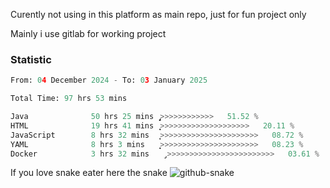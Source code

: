 Curently not using in this platform as main repo, just for fun project only

Mainly i use gitlab for working project

### Statistic
<!--START_SECTION:waka-->

```python
From: 04 December 2024 - To: 03 January 2025

Total Time: 97 hrs 53 mins

Java              50 hrs 25 mins  ̡͎͎͎͎͎͎͎͎͎͎͎͎>>>>>>>>>>>>   51.52 %
HTML              19 hrs 41 mins  ͎͎͎͎͎>>>>>>>>>>>>>>>>>>>>   20.11 %
JavaScript        8 hrs 32 mins   ͎͎͕>>>>>>>>>>>>>>>>>>>>>>   08.72 %
YAML              8 hrs 3 mins    ͎͎͙>>>>>>>>>>>>>>>>>>>>>>   08.23 %
Docker            3 hrs 32 mins   ̡>>>>>>>>>>>>>>>>>>>>>>>>   03.61 %
```

<!--END_SECTION:waka-->

If you love snake eater here the snake 
<picture>
  <source media="(prefers-color-scheme: dark)" srcset="https://github.com/pradana4648/pradana4648/blob/c0566a83ca6ea5f2e46bab00e717c4c82b4b5c4c/github-contribution-grid-snake-dark.svg" />
  <source media="(prefers-color-scheme: light)" srcset="https://github.com/pradana4648/pradana4648/blob/c0566a83ca6ea5f2e46bab00e717c4c82b4b5c4c/github-contribution-grid-snake.svg" />
  <img alt="github-snake" src="https://github.com/pradana4648/pradana4648/blob/c0566a83ca6ea5f2e46bab00e717c4c82b4b5c4c/github-contribution-grid-snake.svg" />
</picture>
